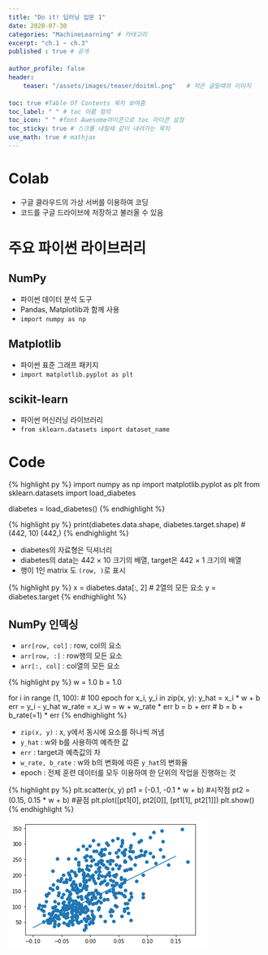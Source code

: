 ```yaml
---
title: "Do it! 딥러닝 입문 1"
date: 2020-07-30
categories: "MachineLearning" # 카테고리
excerpt: "ch.1 ~ ch.3"
published : true # 공개

author_profile: false
header:
    teaser: "/assets/images/teaser/doitml.png"   # 작은 글일때의 이미지

toc: true #Table Of Contents 목차 보여줌
toc_label: " " # toc 이름 정의
toc_icon: " " #font Awesome아이콘으로 toc 아이콘 설정
toc_sticky: true # 스크롤 내릴때 같이 내려가는 목차
use_math: true # mathjax
---
```


# Colab

- 구글 클라우드의 가상 서버를 이용하여 코딩
- 코드를 구글 드라이브에 저장하고 불러올 수 있음

# 주요 파이썬 라이브러리

## NumPy

- 파이썬 데이터 분석 도구
- Pandas, Matplotlib과 함께 사용
- `import numpy as np`

## Matplotlib

- 파이썬 표준 그래프 패키지
- `import matplotlib.pyplot as plt`

## scikit-learn

- 파이썬 머신러닝 라이브러리
- `from sklearn.datasets import dataset_name`

# Code

{% highlight py %}
import numpy as np
import matplotlib.pyplot as plt
from sklearn.datasets import load_diabetes

diabetes = load_diabetes()
{% endhighlight %}


{% highlight py %}
print(diabetes.data.shape, diabetes.target.shape) # (442, 10) (442,)
{% endhighlight %}

- diabetes의 자료형은 딕셔너리
- diabetes의 data는 442 $\times$ 10 크기의 배열, target은 442 $\times$ 1 크기의 배열
- 행이 1인 matrix 도 `(row, )`로 표시

{% highlight py %}
x = diabetes.data[:, 2] # 2열의 모든 요소
y = diabetes.target
{% endhighlight %}


## NumPy 인덱싱


- `arr[row, col]` : row, col의 요소
- `arr[row, :]` : row행의 모든 요소
- `arr[:, col]` : col열의 모든 요소

{% highlight py %}
w = 1.0
b = 1.0

for i in range (1, 100):    # 100 epoch
  for x_i, y_i in zip(x, y):
    y_hat = x_i * w + b
    err = y_i - y_hat
    w_rate = x_i
    w = w + w_rate * err
    b = b + err   # b = b + b_rate(=1) * err
{% endhighlight %}

- `zip(x, y)` : x, y에서 동시에 요소를 하나씩 꺼냄
- `y_hat` : w와 b를 사용하여 예측한 값
- `err` : target과 예측값의 차
- `w_rate, b_rate` : w와 b의 변화에 따른 `y_hat`의 변화율
- epoch : 전체 훈련 데이터를 모두 이용하여 한 단위의 작업을 진행하는 것

{% highlight py %}
plt.scatter(x, y)
pt1 = (-0.1, -0.1 * w + b)  #시작점
pt2 = (0.15, 0.15 * w + b)  #끝점
plt.plot([pt1[0], pt2[0]], [pt1[1], pt2[1]])
plt.show()
{% endhighlight %}

![](/assets/posts/ml/8ced0808.png)
